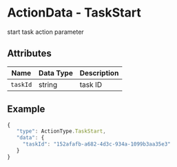 # ActionData - TaskStart

start task action parameter

## Attributes

| Name | Data Type | Description |
| -------- | -------- | -------- |
| `taskId` | string | task ID |

## Example

```javascript
{
   "type": ActionType.TaskStart,
   "data": {
     "taskId": "152afafb-a682-4d3c-934a-1099b3aa35e3"
   }
}
````
